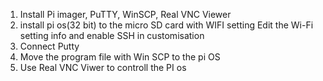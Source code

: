 1. Install Pi imager, PuTTY, WinSCP, Real VNC Viewer
2. install pi os(32 bit) to the micro SD card with WIFI setting
   Edit the Wi-Fi setting info and enable SSH in customisation
4. Connect Putty
5. Move the program file with Win SCP to the pi OS
6. Use Real VNC Viwer to controll the PI os

